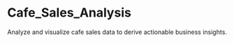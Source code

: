 # Cafe_Sales_Analysis
Analyze and visualize cafe sales data to derive actionable business insights.
